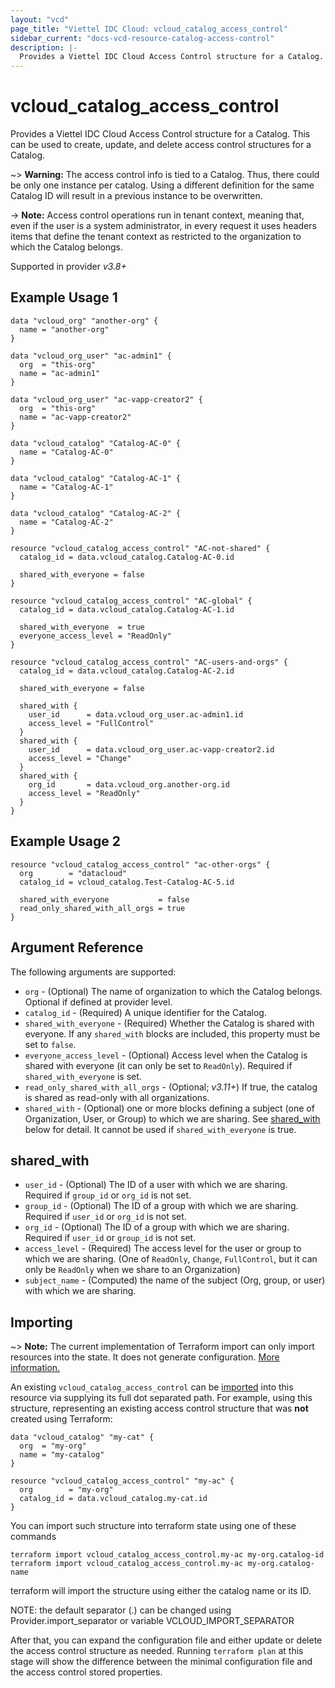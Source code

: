 ```yaml
---
layout: "vcd"
page_title: "Viettel IDC Cloud: vcloud_catalog_access_control"
sidebar_current: "docs-vcd-resource-catalog-access-control"
description: |-
  Provides a Viettel IDC Cloud Access Control structure for a Catalog.
---
```


# vcloud\_catalog\_access\_control

Provides a Viettel IDC Cloud Access Control structure for a Catalog. This can be used to create, update, and delete access control structures for a Catalog.

~> **Warning:** The access control info is tied to a Catalog. Thus, there could be only one instance per catalog. Using a different
definition for the same Catalog ID will result in a previous instance to be overwritten.

-> **Note:** Access control operations run in tenant context, meaning that, even if the user is a system administrator,
in every request it uses headers items that define the tenant context as restricted to the organization to which the Catalog belongs.

Supported in provider *v3.8+*

## Example Usage 1

```hcl
data "vcloud_org" "another-org" {
  name = "another-org"
}

data "vcloud_org_user" "ac-admin1" {
  org  = "this-org"
  name = "ac-admin1"
}

data "vcloud_org_user" "ac-vapp-creator2" {
  org  = "this-org"
  name = "ac-vapp-creator2"
}

data "vcloud_catalog" "Catalog-AC-0" {
  name = "Catalog-AC-0"
}

data "vcloud_catalog" "Catalog-AC-1" {
  name = "Catalog-AC-1"
}

data "vcloud_catalog" "Catalog-AC-2" {
  name = "Catalog-AC-2"
}

resource "vcloud_catalog_access_control" "AC-not-shared" {
  catalog_id = data.vcloud_catalog.Catalog-AC-0.id

  shared_with_everyone = false
}

resource "vcloud_catalog_access_control" "AC-global" {
  catalog_id = data.vcloud_catalog.Catalog-AC-1.id

  shared_with_everyone  = true
  everyone_access_level = "ReadOnly"
}

resource "vcloud_catalog_access_control" "AC-users-and-orgs" {
  catalog_id = data.vcloud_catalog.Catalog-AC-2.id

  shared_with_everyone = false

  shared_with {
    user_id      = data.vcloud_org_user.ac-admin1.id
    access_level = "FullControl"
  }
  shared_with {
    user_id      = data.vcloud_org_user.ac-vapp-creator2.id
    access_level = "Change"
  }
  shared_with {
    org_id       = data.vcloud_org.another-org.id
    access_level = "ReadOnly"
  }
}
```

## Example Usage 2

```hcl
resource "vcloud_catalog_access_control" "ac-other-orgs" {
  org        = "datacloud"
  catalog_id = vcloud_catalog.Test-Catalog-AC-5.id

  shared_with_everyone           = false
  read_only_shared_with_all_orgs = true
}
```

## Argument Reference

The following arguments are supported:

* `org` - (Optional) The name of organization to which the Catalog belongs. Optional if defined at provider level.
* `catalog_id` - (Required) A unique identifier for the Catalog.
* `shared_with_everyone` - (Required) Whether the Catalog is shared with everyone. If any `shared_with` blocks are included,
  this property must be set to `false`.
* `everyone_access_level` - (Optional) Access level when the Catalog is shared with everyone (it can only be set to
  `ReadOnly`). Required if `shared_with_everyone` is set.
* `read_only_shared_with_all_orgs` - (Optional; *v3.11+*) If true, the catalog is shared as read-only with all organizations.
* `shared_with` - (Optional) one or more blocks defining a subject (one of Organization, User, or Group) to which we are sharing. 
   See [shared_with](#shared_with) below for detail. It cannot be used if `shared_with_everyone` is true.


## shared_with

* `user_id` - (Optional) The ID of a user with which we are sharing. Required if `group_id` or `org_id` is not set.
* `group_id` - (Optional) The ID of a group with which we are sharing. Required if `user_id` or `org_id` is not set.
* `org_id` - (Optional) The ID of a group with which we are sharing. Required if `user_id` or `group_id` is not set.
* `access_level` - (Required) The access level for the user or group to which we are sharing. (One of `ReadOnly`, 
  `Change`, `FullControl`, but it can only be `ReadOnly` when we share to an Organization)
* `subject_name` - (Computed) the name of the subject (Org, group, or user) with which we are sharing.


## Importing

~> **Note:** The current implementation of Terraform import can only import resources into the state. It does not generate
configuration. [More information.][docs-import]

An existing `vcloud_catalog_access_control` can be [imported][docs-import] into this resource via supplying its full dot separated path.
For example, using this structure, representing an existing access control structure that was **not** created using Terraform:

```hcl
data "vcloud_catalog" "my-cat" {
  org  = "my-org"
  name = "my-catalog"
}

resource "vcloud_catalog_access_control" "my-ac" {
  org        = "my-org"
  catalog_id = data.vcloud_catalog.my-cat.id
}
```

You can import such structure into terraform state using one of these commands

```
terraform import vcloud_catalog_access_control.my-ac my-org.catalog-id
terraform import vcloud_catalog_access_control.my-ac my-org.catalog-name
```

terraform will import the structure using either the catalog name or its ID.


NOTE: the default separator (.) can be changed using Provider.import_separator or variable VCLOUD_IMPORT_SEPARATOR

[docs-import]:https://www.terraform.io/docs/import/

After that, you can expand the configuration file and either update or delete the access control structure as needed. Running `terraform plan`
at this stage will show the difference between the minimal configuration file and the access control stored properties.

